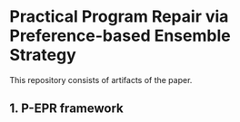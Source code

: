 # Practical Program Repair via Preference-based Ensemble Strategy

This repository consists of artifacts of the paper.

## 1. P-EPR framework
 